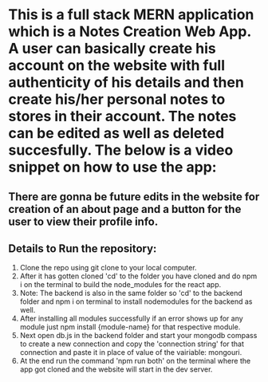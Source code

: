 # This is a full stack MERN application which is a Notes Creation Web App. A user can basically create his account on the website with full authenticity of his details and then create his/her personal notes to stores in their account. The notes can be edited as well as deleted succesfully. The below is a video snippet on how to use the app:


## There are gonna be future edits in the website for creation of an about page and a button for the user to view their profile info.

## Details to Run the repository:

1) Clone the repo using git clone to your local computer.
2) After it has gotten cloned 'cd' to the folder you have cloned and do npm i on the terminal to build the node_modules for the react app.
3) Note: The backend is also in the same folder so 'cd' to the backend folder and npm i on terminal to install nodemodules for the backend as well.
4) After installing all modules successfully if an error shows up for any module just npm install {module-name} for that respective module.
5) Next open db.js in the backend folder and start your mongodb compass to create a new connection and copy the 'connection string' for that connection and paste it in place of value of the vairiable: mongouri.
6) At the end run the command 'npm run both' on the terminal where the app got cloned and the website will start in the dev server.
